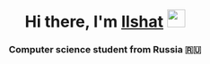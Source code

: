 <h1 align="middle">Hi there, I'm <a href="https://github.com/IzmaylovI" target="_blank">Ilshat</a> 
<img src="https://i.yapx.cc/JLyjF.gif" height="32"/></h1>
<h3 align="center">Computer science student from Russia 🇷🇺</h3>
